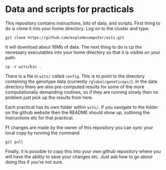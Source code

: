 Data and scripts for practicals
===============================

This repository contains instructions, bits of data, and scripts. First thing to do is clone it into your home directory. Log on to the cluster and type:

    git clone https://github.com/explodecomputer/wits.git

It will download about 16Mb of data. The next thing to do is cp the necessary executables into your home directory so that it is visible on your path:

    cp -r wits/bin .

There is a file in `wits/` called `config`. This is to point to the directory containing the genotype data (currently `/global/geneticepi/`). In the data directory there are also pre-computed results for some of the more computationally demanding routines, so if they are running slowly then no problem just pick up the results from here.

Each practical has its own folder within `wits/`. If you navigate to the folder on the github website then the README should show up, outlining the instructions etc for that practical.

Ff changes are made by the owner of this repository you can sync your local copy by running the command

    git pull

Finally, it is possible to copy this into your own github repository where you will have the ability to save your changes etc. Just ask how to go about doing this if you're not sure.
